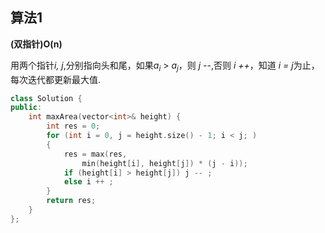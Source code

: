 ## 算法1

**(双指针)O(n)**

用两个指针*i,  j*,分别指向头和尾，如果$a_{i}$ > $a_{j}$，则 *j --*,否则 *i ++*，知道 *i = j*为止，每次迭代都更新最大值.

```CPP
class Solution {
public:
    int maxArea(vector<int>& height) {
        int res = 0;
        for (int i = 0, j = height.size() - 1; i < j; )
        {
            res = max(res, 
                min(height[i], height[j]) * (j - i));
            if (height[i] > height[j]) j -- ;
            else i ++ ;
        }
        return res;
    }
};
```
